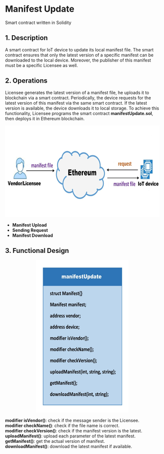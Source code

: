 # Manifest Update
Smart contract written in Solidity

## 1. Description
A smart contract for IoT device to update its local manifest file. The smart contract ensures that only the latest version of a specific manifest can be downloaded to the local device. Moreover, the publisher of this manifest must be a specific Licensee as well.  

## 2. Operations
Licensee generates the latest version of a manifest file, he uploads it to blockchain via a smart contract. Periodically, the device requests for the latest version of this manifest via the same smart contract. If the latest version is available, the device downloads it to local storage. To achieve this functionality, Licensee programs the smart contract **manifestUpdate.sol**, then deploys it in Ethereum blockchain.
<div align=center><img width="600" height="300" src="https://github.com/zhilin963/manifest-update/blob/main/IMG/framework.jpg" />  </div>  

* **Manifest Upload**
* **Sending Request**
* **Manifest Download**

## 3. Functional Design
<div align=center><img width="300" height="500" src="https://github.com/zhilin963/manifest-update/blob/main/IMG/contract2.jpg" />  </div>  

**modifier isVendor()**: check if the message sender is the Licensee.  
**modifier checkName()**: check if the file name is correct.  
**modifier checkVersion()**: check if the manifest version is the latest.  
**uploadManifest()**: upload each parameter of the latest manifest.  
**getManifest()**: get the actual version of manifest.  
**downloadManifest()**: download the latest manifest if available.  
